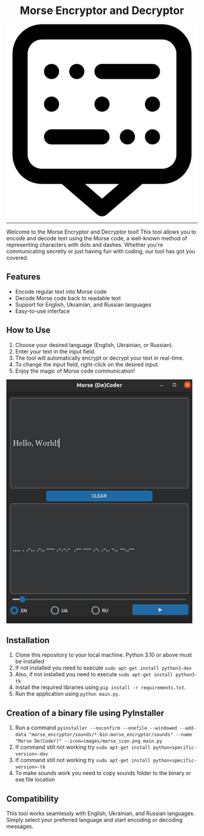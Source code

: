 <h1 style="text-align:center">Morse Encryptor and Decryptor</h1> 

<div style="text-align:center">
  <img src="images/morse_icon.png" alt="Colorful Icon" style="filter: saturate(200%) contrast(150%) brightness(120%);">
</div>

---

Welcome to the Morse Encryptor and Decryptor tool! This tool allows you to encode and decode text using the Morse code, a well-known method of representing characters with dots and dashes. Whether you're communicating secretly or just having fun with coding, our tool has got you covered.

## Features

- Encode regular text into Morse code
- Decode Morse code back to readable text
- Support for English, Ukrainian, and Russian languages
- Easy-to-use interface

## How to Use

1. Choose your desired language (English, Ukrainian, or Russian).
2. Enter your text in the input field.
3. The tool will automatically encrypt or decrypt your text in real-time.
4. To change the input field, right-click on the desired input.
5. Enjoy the magic of Morse code communication!

![Screenshot of the Tool](images/example.png)

## Installation

1. Clone this repository to your local machine. Python 3.10 or above must be installed
2. If not installed you need to execute `sudo apt-get install python3-dev`
3. Also, if not installed you need to execute `sudo apt-get install python3-tk`
4. Install the required libraries using `pip install -r requirements.txt`.
5. Run the application using `python main.py`.

## Creation of a binary file using PyInstaller

1. Run a command `pyinstaller --noconfirm --onefile --windowed --add-data "morse_encryptor/sounds/*.bin:morse_encryptor/sounds" --name "Morse De(Coder)" --icon=images/morse_icon.png main.py`
2. If command still not working try `sudo apt-get install python<specific-version>-dev`
3. If command still not working try `sudo apt-get install python<specific-version>-tk`
4. To make sounds work you need to copy sounds folder to the binary or exe file location

## Compatibility

This tool works seamlessly with English, Ukrainian, and Russian languages. Simply select your preferred language and start encoding or decoding messages.